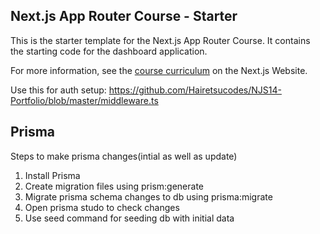 ## Next.js App Router Course - Starter

This is the starter template for the Next.js App Router Course. It contains the starting code for the dashboard application.

For more information, see the [course curriculum](https://nextjs.org/learn) on the Next.js Website.

Use this for auth setup: https://github.com/Hairetsucodes/NJS14-Portfolio/blob/master/middleware.ts

## Prisma
Steps to make prisma changes(intial as well as update)
1. Install Prisma
2. Create migration files using prism:generate
3. Migrate prisma schema changes to db using prisma:migrate
4. Open prisma studo to check changes
5. Use seed command for seeding db with initial data